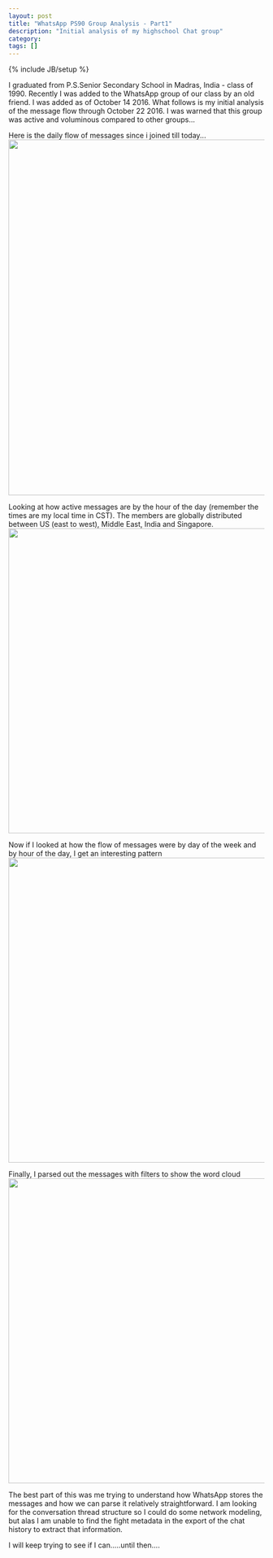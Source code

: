 ```yaml
---
layout: post
title: "WhatsApp PS90 Group Analysis - Part1"
description: "Initial analysis of my highschool Chat group"
category: 
tags: []
---
```

{% include JB/setup %}

I graduated from P.S.Senior Secondary School in Madras, India - class of 1990. Recently I was added to the WhatsApp group of our class by an old friend. I was added as of October 14 2016.
What follows is my initial analysis of the message flow through October 22 2016. I was warned that this group was active and voluminous compared to other groups...

Here is the daily flow of messages since i joined till today...
<br/><img src="http://mobileraj.github.io/assets/ts1.png" width="700">

Looking at how active messages are by the hour of the day (remember the times are my local time in CST). The members are globally distributed between US (east to west), Middle East, India and Singapore.
<br/><img src="http://mobileraj.github.io/assets/hr_hist.png" width="600">

Now if I looked at how the flow of messages were by day of the week and by hour of the day, I get an interesting pattern
<br/><img src="http://mobileraj.github.io/assets/wk_heatmap.png" width="600">

Finally, I parsed out the messages with filters to show the word cloud
<br/><img src="http://mobileraj.github.io/assets/wc.png" width="600">


The best part of this was me trying to understand how WhatsApp stores the messages and how we can parse it relatively straightforward. I am looking for the conversation thread structure so I could do some network modeling, but alas I am unable to find the fight metadata in the export of the chat history to extract that information.

I will keep trying to see if I can.....until then....
